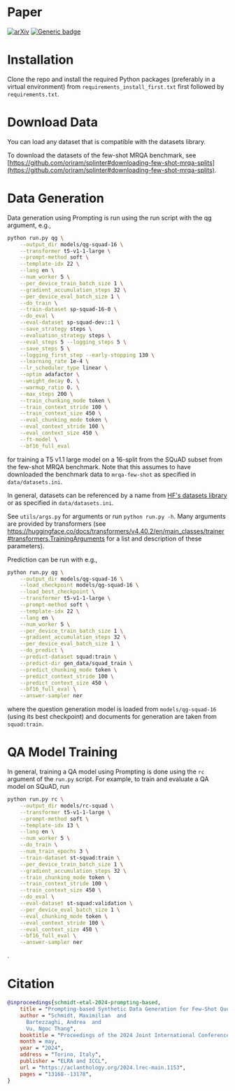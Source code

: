 # Paper
[![arXiv](https://img.shields.io/badge/arXiv-2405.09335-b31b1b.svg?style=flat)](https://arxiv.org/abs/2405.09335)
[![Generic badge](https://img.shields.io/badge/LREC_COLING_2024-Link-GREEN.svg?style=flat)](https://aclanthology.org/2024.lrec-main.1153/)

# Installation
Clone the repo and install the required Python packages (preferably in a virtual environment) from `requirements_install_first.txt` first followed by `requirements.txt`.

# Download Data
You can load any dataset that is compatible with the datasets library.

To download the datasets of the few-shot MRQA benchmark, see [https://github.com/oriram/splinter#downloading-few-shot-mrqa-splits](https://github.com/oriram/splinter#downloading-few-shot-mrqa-splits).

<!-- # Run
There are scripts for training question generation (qg) models (run_training_qg_few_shot.sh), generating data and training RC models using synthetic data from qg models (run_qg_few_shot.sh & run_qg_zero_shot.sh) and training Prompting models for RC (run_rc_few_shot.sh). -->

# Data Generation

Data generation using Prompting is run using the run script with the qg argument, e.g.,
```bash
python run.py qg \
    --output_dir models/qg-squad-16 \
    --transformer t5-v1-1-large \
    --prompt-method soft \
    --template-idx 22 \
    --lang en \
    --num_worker 5 \
    --per_device_train_batch_size 1 \
    --gradient_accumulation_steps 32 \
    --per_device_eval_batch_size 1 \
    --do_train \
    --train-dataset sp-squad-16-0 \
    --do_eval \
    --eval-dataset sp-squad-dev::1 \
    --save_strategy steps \
    --evaluation_strategy steps \
    --eval_steps 5 --logging_steps 5 \
    --save_steps 5 \
    --logging_first_step --early-stopping 130 \
    --learning_rate 1e-4 \
    --lr_scheduler_type linear \
    --optim adafactor \
    --weight_decay 0. \
    --warmup_ratio 0. \
    --max_steps 200 \
    --train_chunking_mode token \
    --train_context_stride 100 \
    --train_context_size 450 \
    --eval_chunking_mode token \
    --eval_context_stride 100 \
    --eval_context_size 450 \
    --ft-model \
    --bf16_full_eval
```
for training a T5 v1.1 large model on a 16-split from the SQuAD subset from the few-shot MRQA benchmark.
Note that this assumes to have downloaded the benchmark data to `mrqa-few-shot` as specified in `data/datasets.ini`.

In general, datasets can be referenced by a name from [HF's datasets library](https://huggingface.co/datasets) or as specified in `data/datasets.ini`.

See `utils/args.py` for arguments or run `python run.py -h`.
Many arguments are provided by transformers (see https://huggingface.co/docs/transformers/v4.40.2/en/main_classes/trainer#transformers.TrainingArguments for a list and description of these parameters).

Prediction can be run with e.g., 
```bash
python run.py qg \
    --output_dir models/qg-squad-16 \
    --load_checkpoint models/qg-squad-16 \
    --load_best_checkpoint \
    --transformer t5-v1-1-large \
    --prompt-method soft \
    --template-idx 22 \
    --lang en \
    --num_worker 5 \
    --per_device_train_batch_size 1 \
    --gradient_accumulation_steps 32 \
    --per_device_eval_batch_size 1 \
    --do_predict \
    --predict-dataset squad:train \
    --predict-dir gen_data/squad_train \
    --predict_chunking_mode token \
    --predict_context_stride 100 \
    --predict_context_size 450 \
    --bf16_full_eval \
    --answer-sampler ner
````
where the question generation model is loaded from `models/qg-squad-16` (using its best checkpoint) and documents for generation are taken from `squad:train`.

# QA Model Training

In general, training a QA model using Prompting is done using the `rc` argument of the `run.py` script.
For example, to train and evaluate a QA model on SQuAD, run
```bash
python run.py rc \
    --output_dir models/rc-squad \
    --transformer t5-v1-1-large \
    --prompt-method soft \
    --template-idx 13 \
    --lang en \
    --num_worker 5 \
    --do_train \
    --num_train_epochs 3 \
    --train-dataset st-squad:train \
    --per_device_train_batch_size 1 \
    --gradient_accumulation_steps 32 \
    --train_chunking_mode token \
    --train_context_stride 100 \
    --train_context_size 450 \
    --do_eval \
    --eval-dataset st-squad:validation \
    --per_device_eval_batch_size 1 \
    --eval_chunking_mode token \
    --eval_context_stride 100 \
    --eval_context_size 450 \
    --bf16_full_eval \
    --answer-sampler ner
```
.

# Citation
```bibtex
@inproceedings{schmidt-etal-2024-prompting-based,
    title = "Prompting-based Synthetic Data Generation for Few-Shot Question Answering",
    author = "Schmidt, Maximilian  and
      Bartezzaghi, Andrea  and
      Vu, Ngoc Thang",
    booktitle = "Proceedings of the 2024 Joint International Conference on Computational Linguistics, Language Resources and Evaluation (LREC-COLING 2024)",
    month = may,
    year = "2024",
    address = "Torino, Italy",
    publisher = "ELRA and ICCL",
    url = "https://aclanthology.org/2024.lrec-main.1153",
    pages = "13168--13178",
}

```
